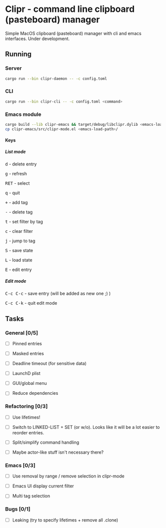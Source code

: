 Clipr - command line clipboard (pasteboard) manager
===================================================

Simple MacOS clipboard (pasteboard) manager with cli and emacs interfaces. Under development.

## Running

### Server

```bash
cargo run --bin clipr-daemon -- -c config.toml
```

### CLI

```bash
cargo run --bin clipr-cli -- -c config.toml <command>
```

### Emacs module

```bash
cargo build --lib clipr-emacs && target/debug/libclipr.dylib <emacs-load-path>/clipr.so
cp clipr-emacs/src/clipr-mode.el <emacs-load-path>/
```

#### Keys

##### List mode

<kbd>d</kbd> - delete entry

<kbd>g</kbd> - refresh

<kbd>RET</kbd> - select

<kbd>q</kbd> - quit

<kbd>+</kbd> - add tag

<kbd>-</kbd> - delete tag

<kbd>t</kbd> - set filter by tag

<kbd>c</kbd> - clear filter

<kbd>j</kbd> - jump to tag

<kbd>S</kbd> - save state

<kbd>L</kbd> - load state

<kbd>E</kbd> - edit entry

##### Edit mode

<kbd>C-c C-c</kbd> - save entry (will be added as new one ;) )

<kbd>C-c C-k</kbd> - quit edit mode

## Tasks

### General [0/5]

* [ ] Pinned entries

* [ ] Masked entries

* [ ] Deadline timeout (for sensitive data)

* [ ] LaunchD plist

* [ ] GUI/global menu

* [ ] Reduce dependencies

### Refactoring [0/3]

* [ ] Use lifetimes!

* [ ] Switch to LINKED-LIST + SET (or w/o). Looks like it will be a lot easier to reorder entries.

* [ ] Split/simplify command handling

* [ ] Maybe actor-like stuff isn't necessary there?

### Emacs [0/3]

* [ ] Use removal by range / remove selection in clipr-mode

* [ ] Emacs UI display current filter

* [ ] Multi tag selection

### Bugs [0/1]

* [ ] Leaking (try to specify lifetimes + remove all .clone)
